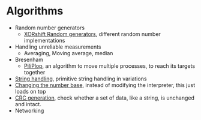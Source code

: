 # Algorithms

- Random number generators
  - [XORshift Random generators](XORshift%20Random-generator), different random number implementations
- Handling unreliable measurements
  - Averaging, Moving average, median
- Bresenham
  - [PiliPlop](PiliPlop), an algorithm to move multiple processes, to reach its targets together
- [String handling](String%20handling), primitive string handling in variations
- [Changing the number base](FFBASE), instead of modifying the interpreter, this just loads on top
- [CRC generation](CRC-generation), check whether a set of data, like a string, is unchanged and intact.
- Networking
